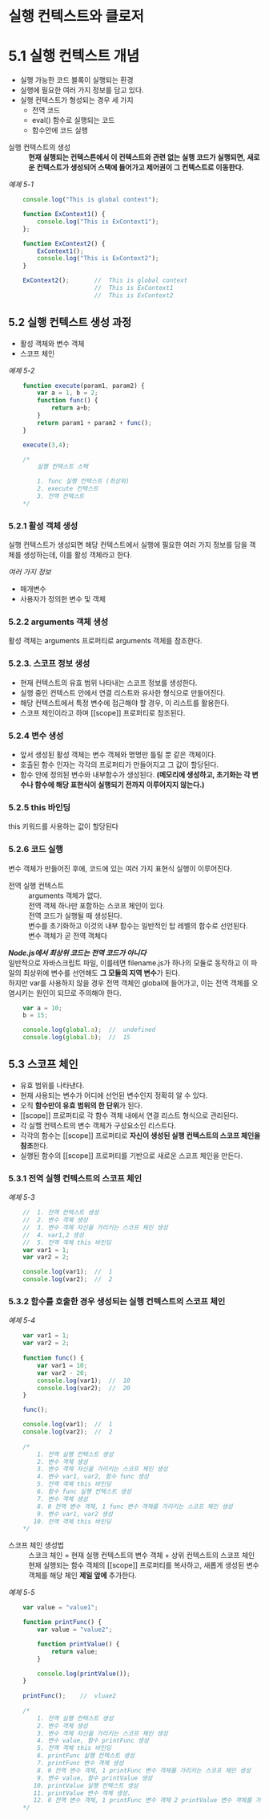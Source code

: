 # 실행 컨텍스트와 클로저 #

# 5.1 실행 컨텍스트 개념 #
* 실행 가능한 코드 블록이 실행되는 환경
* 실행에 필요한 여러 가지 정보를 담고 있다.
* 실행 컨텍스트가 형성되는 경우 세 가지
    * 전역 코드
    * eval() 함수로 실행되는 코드
    * 함수안에 코드 실행

<dl>
    <dt>
        실행 컨텍스트의 생성
    </dt>
    <dd>
        <strong>현재 실행되는 컨텍스튼에서 이 컨텍스트와 관련 없는 실행 코드가 실행되면, 새로운 컨텍스트가 생성되어 스택에 들어가고 제어권이 그 컨텍스트로 이동한다.</strong>
    </dd>
</dl>

*예제 5-1*
```js
    console.log("This is global context");

    function ExContext1() {
        console.log("This is ExContext1");
    };

    function ExContext2() {
        ExContext1();
        console.log("This is ExContext2");
    }

    ExContext2();       //  This is global context 
                        //  This is ExContext1
                        //  This is ExContext2
```

## 5.2 실행 컨텍스트 생성 과정 ##
* 활성 객체와 변수 객체
* 스코프 체인

*예제 5-2*
```js
    function execute(param1, param2) {
        var a = 1, b = 2;
        function func() {
            return a+b;
        }
        return param1 + param2 + func();
    }

    execute(3,4);

    /*  
        실행 컨텍스트 스택

        1. func 실행 컨텍스트 (최상위)
        2. execute 컨텍스트 
        3. 전역 컨텍스트
    */
```

### 5.2.1 활성 객체 생성 ###
실행 컨텍스트가 생성되면 해당 컨텍스트에서 실행에 필요한 여러 가지 정보를 담을 객체를 생성하는데, 이를 활성 객체라고 한다.

*여러 가지 정보*
* 매개변수
* 사용자가 정의한 변수 및 객체

### 5.2.2 arguments 객체 생성 ###
활성 객체는 arguments 프로퍼티로 arguments 객체를 참조한다.

### 5.2.3. 스코프 정보 생성 ###
* 현재 컨텍스트의 유효 범위 나타내는 스코프 정보를 생성한다.
* 실행 중인 컨텍스트 안에서 연결 리스트와 유사한 형식으로 만들어진다.
* 해당 컨텍스트에서 특정 변수에 접근해야 할 경우, 이 리스트를 활용한다.
* 스코프 체인이라고 하며 [[scope]] 프로퍼티로 참조된다.


### 5.2.4 변수 생성 ###
* 앞서 생성된 활성 객체는 변수 객체와 명명만 틀릴 뿐 같은 객체이다.
* 호출된 함수 인자는 각각의 프로퍼티가 만들어지고 그 값이 할당된다.
* 함수 안에 정의된 변수와 내부함수가 생성된다. **(메모리에 생성하고, 초기화는 각 변수나 함수에 해당 표현식이 실행되기 전까지 이루어지지 않는다.)**

### 5.2.5 this 바인딩 ###
this 키워드를 사용하는 값이 할당된다

### 5.2.6 코드 실행 ###
변수 객체가 만들어진 후에, 코드에 있는 여러 가지 표현식 실행이 이루어진다.

<dl>
    <dt>
        전역 실행 컨텍스트
    </dt>
    <dd>
        arguments 객체가 없다.
    </dd>
    <dd>
        전역 객체 하나만 포함하는 스코프 체인이 있다.
    </dd>
    <dd>
        전역 코드가 실행될 때 생성된다.
    </dd>
    <dd>
        변수를 초기화하고 이것의 내부 함수는 일반적인 탑 레벨의 함수로 선언된다.
    </dd>
    <dd>
        변수 객체가 곧 전역 객체다
    </dd>
</dl>

<em><strong>Node.js에서 최상위 코드는 전역 코드가 아니다</strong></em><br>
일반적으로 자바스크립트 파일, 이를테면 filename.js가 하나의 모듈로 동작하고 이 파일의 최상위에 변수를 선언해도 **그 모듈의 지역 변수**가 된다.<br> 하지만 var를 사용하지 않을 경우 전역 객체인 global에 들어가고, 이는 전역 객체를 오염시키는 원인이 되므로 주의해야 한다.
```js
    var a = 10;
    b = 15;

    console.log(global.a);  //  undefined
    console.log(global.b);  //  15
```
## 5.3 스코프 체인 ##
* 유효 범위를 나타낸다.
* 현재 사용되는 변수가 어디에 선언된 변수인지 정확히 알 수 있다.
* 오직 **함수만이 유효 범위의 한 단위**가 된다.
* [[scope]] 프로퍼티로 각 함수 객체 내에서 연결 리스트 형식으로 관리된다.
* 각 실핼 컨텍스트의 변수 객체가 구성요소인 리스트다.
* 각각의 함수는 [[scope]] 프로퍼티로 **자신이 생성된 실행 컨텍스트의 스코프 체인을 참조**한다.
* 실행된 함수의 [[scope]] 프로퍼티를 기반으로 새로운 스코프 체인을 만든다.


### 5.3.1 전역 실행 컨텍스트의 스코프 체인 ###
*예제 5-3*
```js
    //  1. 전역 컨텍스트 생성
    //  2. 변수 객체 생성
    //  3. 변수 객체 자신을 가리키는 스코프 체인 생성
    //  4. var1,2 생성 
    //  5. 전역 객체 this 바인딩
    var var1 = 1;
    var var2 = 2;

    console.log(var1);  //  1
    console.log(var2);  //  2
```

### 5.3.2 함수를 호출한 경우 생성되는 실행 컨텍스트의 스코프 체인 ###
*예제 5-4*
```js
    var var1 = 1;
    var var2 = 2;
    
    function func() {
        var var1 = 10;
        var var2 - 20;
        console.log(var1);  //  10
        console.log(var2);  //  20
    }

    func();

    console.log(var1);  //  1
    console.log(var2);  //  2
    
    /*
        1. 전역 실행 컨텍스트 생성
        2. 변수 객체 생성
        3. 변수 객체 자신을 가리키는 스코프 체인 생성
        4. 변수 var1, var2, 함수 func 생성
        5. 전역 객체 this 바인딩
        6. 함수 func 실행 컨텍스트 생성
        7. 변수 객체 생성
        8. 0 전역 변수 객체, 1 func 변수 객체를 가리키는 스코프 체인 생성
        9. 변수 var1, var2 생성 
       10. 전역 객체 this 바인딩
    */
```
<dl>
    <dt>
        스코프 체인 생성법
    </dt>
    <dd>
        스코크 체인 = 현재 실행 컨텍스트의 변수 객체 + 상위 컨텍스트의 스코프 체인
    </dd>
    <dd>
        현재 실행되는 함수 객체의 [[scope]] 프로퍼티를 복사하고, 새롭게 생성된 변수 객체를 해당 체인 <strong>제일 앞에</strong> 추가한다.
    </dd>
</dl>

*예제 5-5*
```js
    var value = "value1";

    function printFunc() {
        var value = "value2";

        function printValue() {
            return value;
        }

        console.log(printValue());
    }
    
    printFunc();    //  vluae2
    
    /*
        1. 전역 실행 컨텍스트 생성
        2. 변수 객체 생성
        3. 변수 객체 자신을 가리키는 스코프 체인 생성
        4. 변수 value, 함수 printFunc 생성
        5. 전역 객체 this 바인딩
        6. printFunc 실행 컨텍스트 생성
        7. printFunc 변수 객체 생성
        8. 0 전역 변수 객체, 1 printFunc 변수 객체를 가리키는 스코프 체인 생성
        9. 변수 value, 함수 printValue 생성
       10. printValue 실행 컨텍스트 생성
       11. printValue 변수 객체 생성.
       12. 0 전역 변수 객체, 1 printFunc 변수 객체 2 printValue 변수 객체를 가리키는 스코프 체인 생성
    */
```
